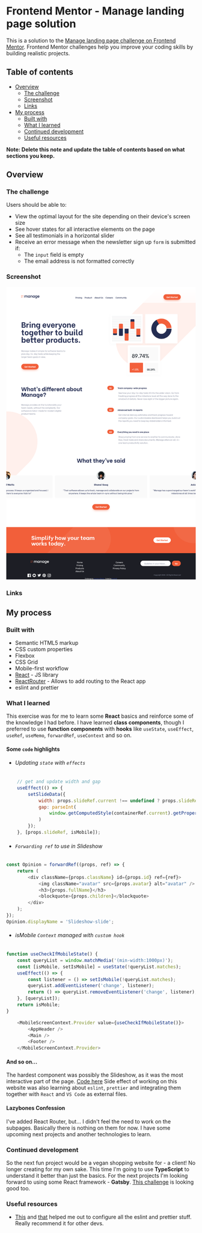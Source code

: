 # Frontend Mentor - Manage landing page solution

This is a solution to the [Manage landing page challenge on Frontend Mentor](https://www.frontendmentor.io/challenges/manage-landing-page-SLXqC6P5). Frontend Mentor challenges help you improve your coding skills by building realistic projects. 

## Table of contents

- [Overview](#overview)
  - [The challenge](#the-challenge)
  - [Screenshot](#screenshot)
  - [Links](#links)
- [My process](#my-process)
  - [Built with](#built-with)
  - [What I learned](#what-i-learned)
  - [Continued development](#continued-development)
  - [Useful resources](#useful-resources)

**Note: Delete this note and update the table of contents based on what sections you keep.**

## Overview

### The challenge

Users should be able to:

- View the optimal layout for the site depending on their device's screen size
- See hover states for all interactive elements on the page
- See all testimonials in a horizontal slider
- Receive an error message when the newsletter sign up `form` is submitted if:
  - The `input` field is empty
  - The email address is not formatted correctly

### Screenshot

![](./screenshot.jpg)

### Links
<!---
- Solution URL: [Add solution URL here](https://your-solution-url.com)
- Live Site URL: [Add live site URL here](https://your-live-site-url.com)
--->
## My process

### Built with

- Semantic HTML5 markup
- CSS custom properties
- Flexbox
- CSS Grid
- Mobile-first workflow
- [React](https://reactjs.org/) - JS library
- [ReactRouter](https://reactrouter.com/) - Allows to add routing to the React app
- eslint and prettier


### What I learned
<!--
Use this section to recap over some of your major learnings while working through this project. Writing these out and providing code samples of areas you want to highlight is a great way to reinforce your own knowledge.

To see how you can add code snippets, see below:
-->
This exercise was for me to learn some **React** basics and reinforce some of the knowledge I had before. I have learned **class components**, though I preferred to use **function components** with **hooks** like `useState`, `useEffect`, `useRef`, `useMemo`, `forwardRef`, `useContext` and so on.
#### Some `code` highlights
* ###### Updating `state` with `effects`
```js
	// get and update width and gap
	useEffect(() => {
		setSlideData({
			width: props.slideRef.current !== undefined ? props.slideRef.current.clientWidth : 0,
			gap: parseInt(
				window.getComputedStyle(containerRef.current).getPropertyValue('column-gap')
			)
		});
	}, [props.slideRef, isMobile]);
```
* ###### `Forwarding ref` to use in Slideshow
```js
const Opinion = forwardRef((props, ref) => {
	return (
		<div className={props.className} id={props.id} ref={ref}>
			<img className="avatar" src={props.avatar} alt="avatar" />
			<h3>{props.fullName}</h3>
			<blockquote>{props.children}</blockquote>
		</div>
	);
});
Opinion.displayName = 'Slideshow-slide';
```
* ###### isMobile `Context` managed with `custom hook`
```js
function useCheckIfMobileState() {
	const queryList = window.matchMedia('(min-width:1000px)');
	const [isMobile, setIsMobile] = useState(!queryList.matches);
	useEffect(() => {
		const listener = () => setIsMobile(!queryList.matches);
		queryList.addEventListener('change', listener);
		return () => queryList.removeEventListener('change', listener);
	}, [queryList]);
	return isMobile;
}
```
```js
	<MobileScreenContext.Provider value={useCheckIfMobileState()}>
		<AppHeader />
		<Main />
		<Footer />
	</MobileScreenContext.Provider>
```
#### And so on...
The hardest component was possibly the Slideshow, as it was the most interactive part of the page. [Code here](https://github.com/KrutonS/manage-landing-page/tree/main/src/common/slideshow)
Side effect of working on this website was also learning about `eslint`, `prettier` and integrating them together with `React` and `VS Code` as external files.

#### Lazybones Confession
I've added React Router, but... I didn't feel the need to work on the subpages. Basically there is nothing on them for now. I have some upcoming next projects and another technologies to learn. 

### Continued development
So the next fun project would be a vegan shopping website for - a client! No longer creating for my own sake.
This time I'm going to use **TypeScript** to understand it better than just the basics.
For the next projects I'm looking forward to using some React framework - **Gatsby**.
[This challenge](https://www.frontendmentor.io/challenges/rest-countries-api-with-color-theme-switcher-5cacc469fec04111f7b848ca) is looking good too.

### Useful resources

- [This](https://medium.com/how-to-react/config-eslint-and-prettier-in-visual-studio-code-for-react-js-development-97bb2236b31a) and [that](https://www.npmjs.com/package/eslint-plugin-jest) helped me out to configure all the eslint and prettier stuff. Really recommend it for other devs.

